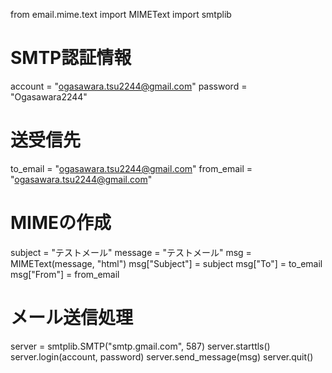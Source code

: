 from email.mime.text import MIMEText
import smtplib
 
# SMTP認証情報
account = "ogasawara.tsu2244@gmail.com"
password = "Ogasawara2244"
 
# 送受信先
to_email = "ogasawara.tsu2244@gmail.com"
from_email = "ogasawara.tsu2244@gmail.com"
 
# MIMEの作成
subject = "テストメール"
message = "テストメール"
msg = MIMEText(message, "html")
msg["Subject"] = subject
msg["To"] = to_email
msg["From"] = from_email
 
# メール送信処理
server = smtplib.SMTP("smtp.gmail.com", 587)
server.starttls()
server.login(account, password)
server.send_message(msg)
server.quit()
